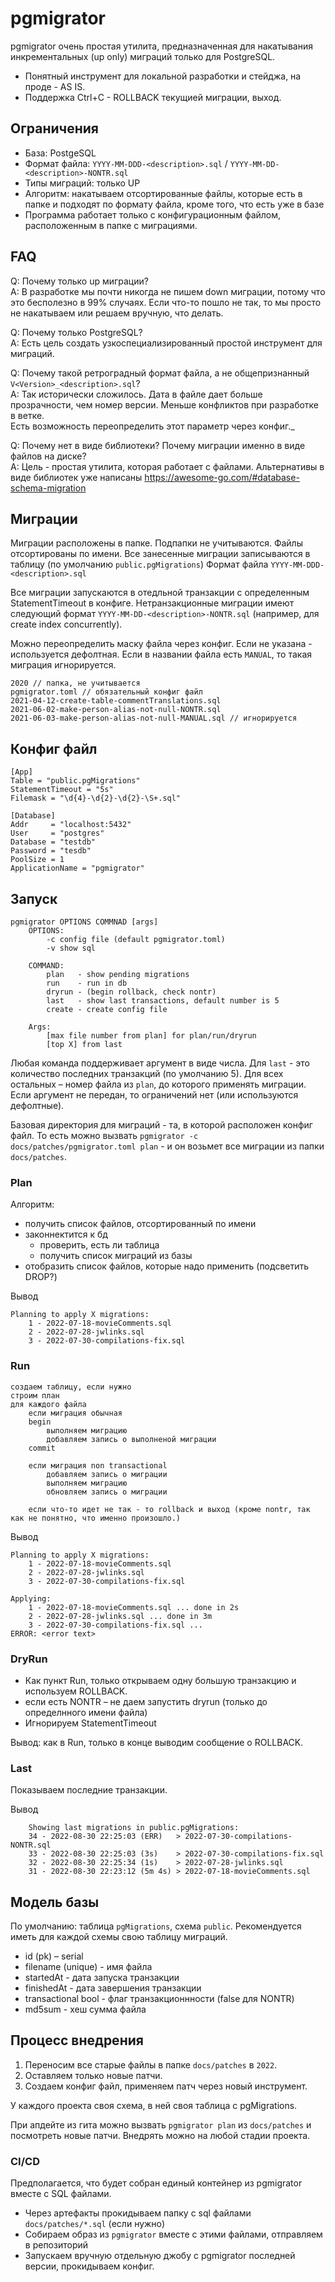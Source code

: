 # pgmigrator


pgmigrator очень простая утилита, предназначенная для накатывания инкрементальных (up only) миграций только для PostgreSQL.

* Понятный инструмент для локальной разработки и стейджа, на проде - AS IS.
* Поддержка Ctrl+C - ROLLBACK текущией миграции, выход.

Ограничения
--
* База: PostgeSQL
* Формат файла: `YYYY-MM-DDD-<description>.sql` / `YYYY-MM-DD-<description>-NONTR.sql` 
* Типы миграций: только UP
* Алгоритм: накатываем отсортированные файлы, которые есть в папке и подходят по формату файла, кроме того, что есть уже в базе
* Программа работает только с конфигурационным файлом, расположенным в папке с миграциями.


FAQ
--
Q: Почему только up миграции?<br>
A: В разработке мы почти никогда не пишем down миграции, потому что это бесполезно в 99% случаях. Если что-то пошло не так, то мы просто не накатываем или решаем вручную, что делать.

Q: Почему только PostgreSQL?<br>
A: Есть цель создать узкоспециализированный простой инструмент для миграций.

Q: Почему такой ретроградный формат файла, а не общепризнанный `V<Version>_<description>.sql`?<br>
A: Так исторически сложилось. Дата в файле дает больше прозрачности, чем номер версии. Меньше конфликтов при разработке в ветке.<br>
Есть возможность переопределить этот параметр через конфиг._


Q: Почему нет в виде библиотеки? Почему миграции именно в виде файлов на диске?<br>
A: Цель - простая утилита, которая работает с файлами. Альтернативы в виде библиотек уже написаны https://awesome-go.com/#database-schema-migration



Миграции
--
Миграции расположены в папке. Подпапки не учитываются. Файлы отсортированы по имени.
Все занесенные миграции записываются в таблицу (по умолчанию `public.pgMigrations`)
Формат файла `YYYY-MM-DDD-<description>.sql`

Все миграции запускаются в отедльной транзакции с определенным StatementTimeout в конфиге.
Нетранзакционные миграции имеют следующий формат `YYYY-MM-DD-<description>-NONTR.sql` (например, для create index concurrently).

Можно переопределить маску файла через конфиг. Если не указана - используется дефолтная.
Если в названии файла есть `MANUAL`, то такая миграция игнорируется.

	2020 // папка, не учитывается
	pgmigrator.toml // обязательный конфиг файл
	2021-04-12-create-table-commentTranslations.sql
	2021-06-02-make-person-alias-not-null-NONTR.sql
	2021-06-03-make-person-alias-not-null-MANUAL.sql // игнорируется

Конфиг файл
--
	[App]
	Table = "public.pgMigrations"
	StatementTimeout = "5s" 
	Filemask = "\d{4}-\d{2}-\d{2}-\S+.sql"
	
	[Database]
	Addr     = "localhost:5432"
	User     = "postgres"
	Database = "testdb"
	Password = "tesdb"
	PoolSize = 1
	ApplicationName = "pgmigrator"

Запуск
--
	pgmigrator OPTIONS COMMNAD [args]
		OPTIONS:
			-c config file (default pgmigrator.toml)
			-v show sql

		COMMAND:
			plan   - show pending migrations
			run    - run in db
			dryrun - (begin rollback, check nontr)
			last   - show last transactions, default number is 5
			create - create config file

		Args: 
			[max file number from plan] for plan/run/dryrun
			[top X] from last

Любая команда поддерживает аргумент в виде числа. Для `last` - это количество последних транзакций (по умолчанию 5). Для всех остальных – номер файла из `plan`, до которого применять миграции. Если аргумент не передан, то ограничений нет (или используются дефолтные).

Базовая директория для миграций - та, в которой расположен конфиг файл.
То есть можно вызвать `pgmigrator -c docs/patches/pgmigrator.toml plan` - и он возьмет все миграции из папки `docs/patches`.  

### Plan

Алгоритм:

* получить список файлов, отсортированный по имени
* законнектится к бд
	- проверить, есть ли таблица
	- получить список миграций из базы
* отобразить список файлов, которые надо применить (подсветить DROP?)

Вывод 

	Planning to apply Х migrations:
		1 - 2022-07-18-movieComments.sql
		2 - 2022-07-28-jwlinks.sql
		3 - 2022-07-30-compilations-fix.sql 
	
### Run

	создаем таблицу, если нужно
	строим план
	для каждого файла
		если миграция обычная
		begin
			выполняем миграцию
			добавляем запись о выполненой миграции
		commit

		если миграция non transactional
			добавляем запись о миграции
			выполняем миграцию
			обновляем запись о миграции

		если что-то идет не так - то rollback и выход (кроме nontr, так как не понятно, что именно произошло.)

Вывод 

	Planning to apply Х migrations:
		1 - 2022-07-18-movieComments.sql
		2 - 2022-07-28-jwlinks.sql
		3 - 2022-07-30-compilations-fix.sql 

	Applying:
		1 - 2022-07-18-movieComments.sql ... done in 2s 
		2 - 2022-07-28-jwlinks.sql ... done in 3m
		3 - 2022-07-30-compilations-fix.sql ... 		
	ERROR: <error text>

### DryRun

* Как пункт Run, только открываем одну большую транзакцию и используем ROLLBACK.
* если есть NONTR – не даем запустить dryrun (только до определнного имени файла)
* Игнорируем StatementTimeout

Вывод: как в Run, только в конце выводим сообщение о ROLLBACK.

### Last

Показываем последние транзакции.

Вывод

		Showing last migrations in public.pgMigrations:
		34 - 2022-08-30 22:25:03 (ERR) 	 > 2022-07-30-compilations-NONTR.sql
		33 - 2022-08-30 22:25:03 (3s)  	 > 2022-07-30-compilations-fix.sql
		32 - 2022-08-30 22:25:34 (1s)    > 2022-07-28-jwlinks.sql
		31 - 2022-08-30 22:23:12 (5m 4s) > 2022-07-18-movieComments.sql


Модель базы
-- 
По умолчанию: таблица `pgMigrations`, схема `public`. 
Рекомендуется иметь для каждой схемы свою таблицу миграций.

* id (pk) – serial 
* filename (unique) - имя файла
* startedAt - дата запуска транзакции
* finishedAt - дата завершения транзакции
* transactional bool - флаг транзакционнности (false для NONTR) 
* md5sum - хеш сумма файла


Процесс внедрения
--

1. Переносим все старые файлы в папке `docs/patches` в `2022`.
2. Оставляем только новые патчи.
3. Создаем конфиг файл, применяем патч через новый инструмент.

У каждого проекта своя схема, в ней своя таблица с pgMigrations.

При апдейте из гита можно вызвать `pgmigrator plan` из `docs/patches` и посмотреть новые патчи.
Внедрять можно на любой стадии проекта.

### CI/CD

Предполагается, что будет собран единый контейнер из pgmigrator вместе с SQL файлами. 

* Через артефакты прокидываем папку c sql файлами `docs/patches/*.sql` (если нужно)
* Собираем образ из `pgmigrator` вместе с этими файлами, отправляем в репозиторий
* Запускаем вручную отдельную джобу с pgmigrator последней версии, прокидываем конфиг.
